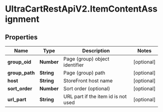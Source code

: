 # UltraCartRestApiV2.ItemContentAssignment

## Properties
Name | Type | Description | Notes
------------ | ------------- | ------------- | -------------
**group_oid** | **Number** | Page (group) object identifier | [optional] 
**group_path** | **String** | Page (group) path | [optional] 
**host** | **String** | StoreFront host name | [optional] 
**sort_order** | **Number** | Sort order (optional) | [optional] 
**url_part** | **String** | URL part if the item id is not used | [optional] 


